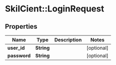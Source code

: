 # SkilCient::LoginRequest

## Properties
Name | Type | Description | Notes
------------ | ------------- | ------------- | -------------
**user_id** | **String** |  | [optional] 
**password** | **String** |  | [optional] 


